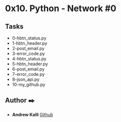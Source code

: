 # 0x10. Python - Network #0

## Tasks
* 0-hbtn_status.py
* 1-hbtn_header.py
* 2-post_email.py
* 3-error_code.py
* 4-hbtn_status.py
* 5-hbtn_header.py
* 6-post_email.py
* 7-error_code.py
* 8-json_api.py
* 10-my_github.py

## Author :black_nib:
* **Andrew Kalil** [Github](https://github.com/AndrewKalil)
